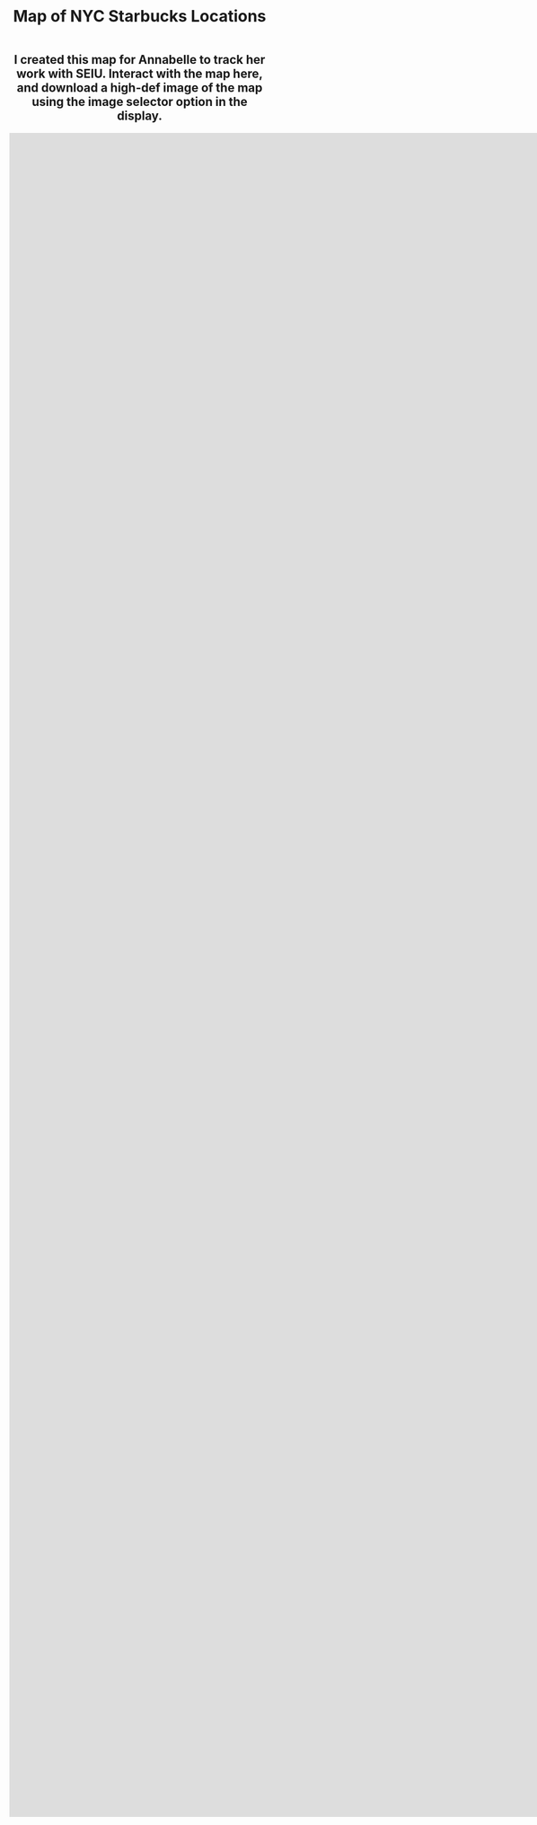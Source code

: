 <style>
  body {
    margin: 0;
    padding: 0;
  }

  .container {
    display: flex;
    flex-direction: column;
    align-items: center;
    padding: 0 20px;
    width: 100%;
    box-sizing: border-box; /* Ensures padding doesn't add to total width */
  }
  
  /* Media queries for various iPhone screen sizes */
  
  /* iPhone SE (1st generation) */
  @media (max-width: 320px) {
    .map-container {
      width: 320px;
    }
  }
  
  /* iPhone SE (2nd generation), iPhone 6/6s/7/8 */
  @media (min-width: 321px) and (max-width: 375px) {
    .map-container {
      width: 375px;
    }
  }
  
  /* iPhone 6 Plus/6s Plus/7 Plus/8 Plus, iPhone X/XS/11 Pro/12 Pro */
  @media (min-width: 376px) and (max-width: 414px) {
    .map-container {
      width: 414px;
    }
  }
  
  /* iPhone XR/11/12, iPhone XS Max/11 Pro Max/12 Pro Max */
  @media (min-width: 415px) {
    .map-container {
      width: 100%;
      max-width: 828px;
    }
  }
  
  .map-container {
    /* Additional styles for the map container */
    height: 100vh; /* Example height, you can adjust as needed */
  }
</style>

<div class="container">
  <h1 align="center">Map of NYC Starbucks Locations</h1>
  <h2 align="center">I created this map for Annabelle to track her work with SEIU. Interact with the map here, and download a high-def image of the map using the image selector option in the display.</h2>
  
  <div class="map-container">
    <iframe src="https://arcgis.com/apps/instant/basic/index.html?appid=0601617b03794f3289d97be15fad9d89&locale=en-us" width="3000" height="3000" frameborder="0" style="border:0" allowfullscreen>iFrames are not supported on this page.</iframe>
  </div>
</div>
